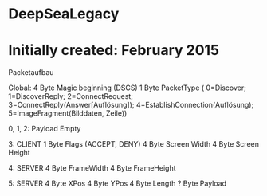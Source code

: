 # DeepSeaLegacy
# Initially created: February 2015

Packetaufbau

Global:
4 Byte Magic beginning (DSCS)
1 Byte PacketType (	0=Discover;
			1=DiscoverReply;
			2=ConnectRequest;
			3=ConnectReply(Answer[Auflösung]);
			4=EstablishConnection(Auflösung);
			5=ImageFragment(Bilddaten, Zeile))


0, 1, 2:
Payload Empty

3: CLIENT
1 Byte Flags (ACCEPT, DENY)
4 Byte Screen Width
4 Byte Screen Height

4: SERVER
4 Byte FrameWidth
4 Byte FrameHeight

5: SERVER
4 Byte XPos
4 Byte YPos
4 Byte Length
? Byte Payload
